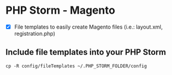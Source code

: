 # PHP Storm - Magento

- [x] File templates to easily create Magento files (i.e.: layout.xml, registration.php)

## Include file templates into your PHP Storm

`cp -R config/fileTemplates ~/.PHP_STORM_FOLDER/config`